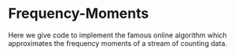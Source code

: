 # Frequency-Moments
Here we give code to implement the famous online algorithm which approximates the frequency moments of a stream of counting data.
